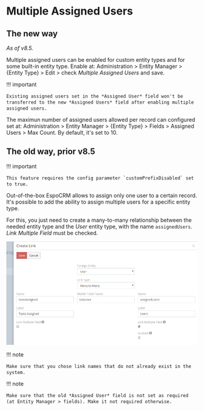 # Multiple Assigned Users

## The new way

*As of v8.5.*

Multiple assigned users can be enabled for custom entity types and for some built-in entity type. Enable at: Administration > Entity Manager > {Entity Type} > Edit > check *Multiple Assigned Users* and save.

!!! important

    Existing assigned users set in the *Assigned User* field won't be transferred to the new *Assigned Users* field after enabling multiple assigned users.


The maximun number of assigned users allowed per record can configured set at: Administration > Entity Manager > {Entity Type} > Fields > Assigned Users > Max Count. By default, it's set to 10.

## The old way, prior v8.5

!!! important

    This feature requires the config parameter `customPrefixDisabled` set to true.

Out-of-the-box EspoCRM allows to assign only one user to a certain record. It's possible to add the ability to assign multiple users for a specific entity type.

For this, you just need to create a many-to-many relationship between the needed entity type and the *User* entity type, with the name `assignedUsers`. *Link Multiple Field* must be checked.

![assigned users](https://raw.githubusercontent.com/espocrm/documentation/master/docs/_static/images/administration/multiple-assigned-users/1.png)

!!! note

    Make sure that you chose link names that do not already exist in the system.

!!! note

    Make sure that the old *Assigned User* field is not set as required (at Entity Manager > fields). Make it not required otherwise.
